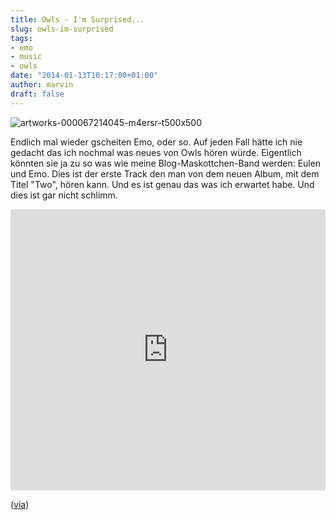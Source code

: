 ```yaml
---
title: Owls - I'm Surprised...
slug: owls-im-surprised
tags:
- emo
- music
- owls
date: "2014-01-13T10:17:00+01:00"
author: marvin
draft: false
---
```

![artworks-000067214045-m4ersr-t500x500](/images/artworks-000067214045-m4ersr-t500x500.jpg)

Endlich mal wieder gscheiten Emo, oder so. Auf jeden Fall hätte ich nie
gedacht das ich nochmal was neues von Owls hören würde. Eigentlich
könnten sie ja zu so was wie meine Blog-Maskottchen-Band werden: Eulen
und Emo. Dies ist der erste Track den man von dem neuen Album, mit dem
Titel "Two", hören kann. Und es ist genau das was ich erwartet habe. Und
dies ist gar nicht schlimm.

<iframe width="100%" height="450" scrolling="no" frameborder="no" src="https://w.soundcloud.com/player/?url=https%3A//api.soundcloud.com/tracks/128206009&amp;auto_play=false&amp;hide_related=false&amp;show_comments=true&amp;show_user=true&amp;show_reposts=false&amp;visual=true"></iframe>

([via](http://www.brooklynvegan.com/archives/2014/01/owls_announce_l.html?utm_source=feedburner&utm_medium=feed&utm_campaign=Feed%3A+BrooklynVeganFeed+%28brooklynvegan%29))